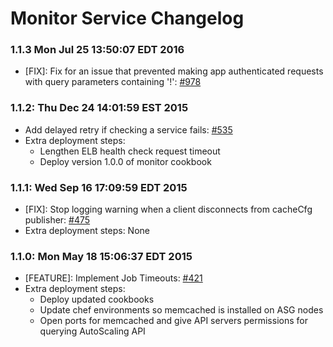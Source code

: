 # Monitor Service Changelog

### 1.1.3 Mon Jul 25 13:50:07 EDT 2016
* [FIX]: Fix for an issue that prevented making app authenticated requests with query parameters containing '!': [#978](https://github.com/cinema6/cwrx/pull/978)

### 1.1.2: Thu Dec 24 14:01:59 EST 2015
* Add delayed retry if checking a service fails: [#535](https://github.com/cinema6/cwrx/issues/535)
* Extra deployment steps:
    * Lengthen ELB health check request timeout
    * Deploy version 1.0.0 of monitor cookbook

### 1.1.1: Wed Sep 16 17:09:59 EDT 2015
* [FIX]: Stop logging warning when a client disconnects from cacheCfg publisher: [#475](https://github.com/cinema6/cwrx/pull/475)
* Extra deployment steps: None

### 1.1.0: Mon May 18 15:06:37 EDT 2015
* [FEATURE]: Implement Job Timeouts: [#421](https://github.com/cinema6/cwrx/pull/421)
* Extra deployment steps:
    * Deploy updated cookbooks
    * Update chef environments so memcached is installed on ASG nodes
    * Open ports for memcached and give API servers permissions for querying AutoScaling API
